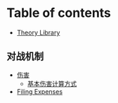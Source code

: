 # Table of contents

* [Theory Library](README.md)

## 对战机制 <a href="#combat-mechanics" id="combat-mechanics"></a>

* [伤害](combat-mechanics/damage/README.md)
  * [基本伤害计算方式](combat-mechanics/damage/ji-ben-shang-hai-ji-suan-fang-shi.md)
* [Filing Expenses](combat-mechanics/filing-expenses.md)
